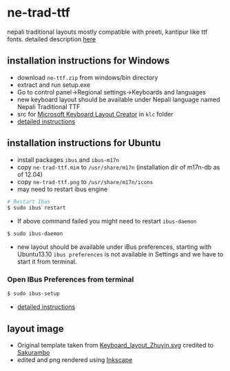 ne-trad-ttf
===========

nepali traditional layouts mostly compatible with preeti, kantipur like ttf fonts. detailed description [here](http://nepalitankan.blogspot.com/2013/10/nepali-traditional.html)

## installation instructions for Windows 
- download `ne-ttf.zip` from windows/bin directory 
- extract and run setup.exe
- Go to control panel->Regional settings->Keyboards and languages
- new keyboard layout should be available under Nepali language named Nepali Traditional TTF
- src for [Microsoft Keyboard Layout Creator](http://www.microsoft.com/en-us/download/details.aspx?id=22339) in `klc` folder
- [detailed instructions](http://nepalitankan.blogspot.com/2013/10/ne-trad-ttf-for-ms-windows.html)

## installation instructions for Ubuntu 
- install packages `ibus` and `ibus-m17n` 
- copy `ne-trad-ttf.mim` to `/usr/share/m17n` (installation dir of m17n-db as of 12.04)
- copy `ne-trad-ttf.png` to `/usr/share/m17n/icons`
- may need to restart ibus engine
```bash
# Restart Ibus
$ sudo ibus restart
```
- If above command failed you might need to restart `ibus-daemon`
```bash
$ sudo ibus-daemon
```
- new layout should be available under iBus preferences, starting with Ubuntu13.10 `ibus preferences` is not available in Settings and we have to start it from terminal.

### Open IBus Preferences from terminal

```bash
$ sudo ibus-setup
```
- [detailed instructions](http://nepalitankan.blogspot.com/2013/10/ne-trad-ttf-for-linux.html)

## layout image
- Original template taken from [Keyboard_layout_Zhuyin.svg](http://en.wikipedia.org/wiki/File:Keyboard_layout_Zhuyin.svg) credited to [Sakurambo](http://commons.wikimedia.org/wiki/User:Sakurambo)
- edited and png rendered using [Inkscape](http://http://inkscape.org/) 

